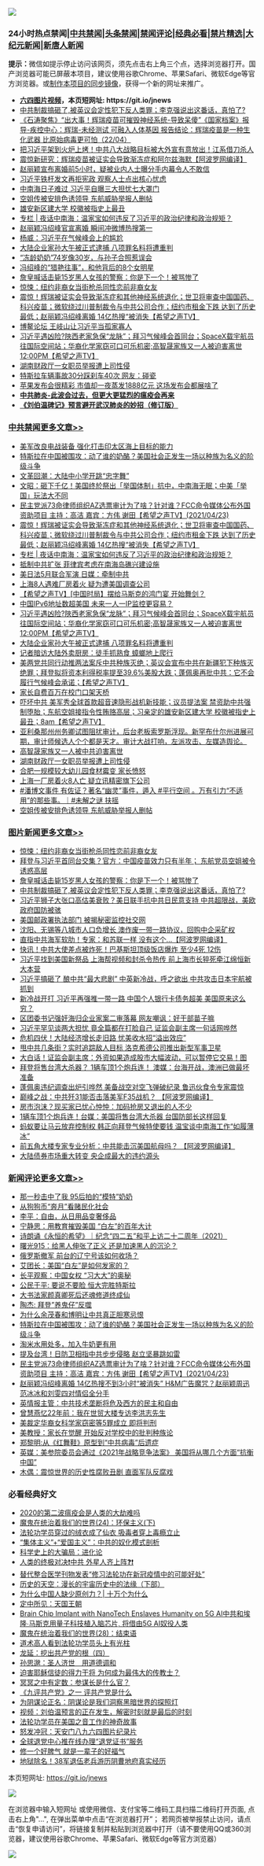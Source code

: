 ![](https://raw.githubusercontent.com/fqnews/bnews/master/64photo/fqnews-qr.jpg)

<div id="tt">
<h3>24小时热点禁闻|<a href="#%E4%B8%AD%E5%85%B1%E7%A6%81%E9%97%BB%E6%9B%B4%E5%A4%9A%E6%96%87%E7%AB%A0">中共禁闻</a>|<a href="#%E5%9B%BE%E7%89%87%E6%96%B0%E9%97%BB%E6%9B%B4%E5%A4%9A%E6%96%87%E7%AB%A0">头条禁闻</a>|<a href="#%E6%96%B0%E9%97%BB%E8%AF%84%E8%AE%BA%E6%9B%B4%E5%A4%9A%E6%96%87%E7%AB%A0">禁闻评论|<a href="#%E5%BF%85%E7%9C%8B%E7%BB%8F%E5%85%B8%E5%A5%BD%E6%96%87">经典必看|<a href="/video.md#%E7%A6%81%E7%89%87%E7%B2%BE%E9%80%89">禁片精选</a>|<a href="https://github.com/fqnews/djy/blob/master/gb/nf1351518.md#1">大纪元新闻</a>|<a href="https://github.com/fqnews/ntdtv/blob/master/gb/prog204.md#1">新唐人新闻</a></h3>
<div><b>提示：</b>微信如提示停止访问该网页，须先点击右上角三个点，选择浏览器打开。国产浏览器可能已屏蔽本项目，建议使用谷歌Chrome、苹果Safari、微软Edge等官方浏览器。或<a href="https://github.com/fqnews/bnews/blob/master/%E5%88%B6%E4%BD%9Cgit%E7%A6%81%E9%97%BB%E9%95%9C%E5%83%8F.md">制作本项目的同步镜像</a>，获得一个新的网址来推广。</div>
<ul>
<li><b><a href="http://d1.bdrive.tk/64.mp4" target="_blank">六四图片视频</a>，本页短网址: https://git.io/jnews</b></li>
<li><a href="/topimagenews/20210423/1532061.md">中共制裁搞砸了,被英议会定性犯下反人类罪；李克强说出这番话，真怕了?</a></li>
<li><a href="/bannedvideo/20210423/1532067.md">《石涛聚焦》“出大事！辉瑞疫苗可摧毁神经系统-导致呆傻”《国家档案》报导-疾控中心：辉瑞-未经测试 可融入人体基因 报告结论：辉瑞疫苗是一种生化武器 比原始病毒更可怕（22/04）</a></li>
<li><a href="/cnnews/20210423/1532183.md">把习近平架到火炉上烤！中共八大战略目标被大外宣有意放出！江系借刀杀人</a></li>
<li><a href="/cnnews/20210423/1532391.md">震惊新研究：辉瑞疫苗被证实会导致渐冻症和阿尔兹海默【阿波罗网编译】</a></li>
<li><a href="/yule/20210424/1532528.md">赵丽颖宣布离婚前5小时，疑被业内人士曝分手内幕令人不敢信</a></li>
<li><a href="/comments/20210423/1532322.md">习近平铁杆发文再拒宪政 观察人士点出核心忧虑</a></li>
<li><a href="/cbnews/20210423/1532107.md">中南海日子难过 习近平自曝三大担忧七大罩门</a></li>
<li><a href="/cbnews/20210423/1532244.md">空姐传被安排色诱领导 东航威胁举报人删帖</a></li>
<li><a href="/cnnews/20210423/1532072.md">雄安新区建大学 校徽被指史上最丑</a></li>
<li><a href="/cbnews/20210424/1532549.md">专栏 | 夜话中南海：温家宝如何违反了习近平的政治纪律和政治规矩？</a></li>
<li><a href="/cnnews/20210423/1532234.md">赵丽颖冯绍峰官宣离婚 瞬间冲微博热搜第一</a></li>
<li><a href="/comments/20210423/1532422.md">杨威：习近平在气候峰会上的尴尬</a></li>
<li><a href="/cbnews/20210424/1532450.md">大陆企业家孙大午被正式逮捕 八项罪名料将遭重判</a></li>
<li><a href="/health/20210423/1532346.md">“冻龄奶奶”74岁像30岁，与孙子合照惹误会</a></li>
<li><a href="/yule/20210424/1532448.md">冯绍峰的“猎艳往事”，和他背后的8个女明星</a></li>
<li><a href="/topimagenews/20210423/1532106.md">詹皇喊话击毙15岁黑人女孩的警察：你是下一个！被骂惨了</a></li>
<li><a href="/topimagenews/20210423/1532370.md">惊悚：纽约非裔女当街枪杀同性恋前非裔女友</a></li>
<li><a href="/comments/20210424/1532589.md">震惊！辉瑞被证实会导致渐冻症和其他神经系统退化；世卫将审查中国国药、科兴疫苗；微软绕过川普制裁令与中共公司合作；纽约市租金下跌 达到了历史最低；赵丽颖冯绍峰离婚 14亿热搜“被消失【希望之声TV】</a></li>
<li><a href="/ccpdope/20210423/1532100.md">博鳌论坛 王岐山让习近平当孤家寡人</a></li>
<li><a href="/comments/20210424/1532454.md">习近平遇凶险?陜西老家急保“龙脉”；拜习气候峰会首同台；SpaceX载宇航员往国际空间站；华裔化学家窃可口可乐机密;高智晟家族又一人被迫害离世12:00PM【希望之声TV】</a></li>
<li><a href="/cbnews/20210423/1532256.md">湖南财政厅一女职员举报遭上司性侵</a></li>
<li><a href="/cnnews/20210424/1532526.md">特斯拉车辆事故30分踩刹车40次 网友：碰瓷</a></li>
<li><a href="/cnnews/20210423/1532348.md">苹果发布会很精彩 市值却一夜蒸发1888亿元 这场发布会都展啥了</a></li>
<li><b><a href="/comments/20200211/1275071.md" target="_blank">中共肺炎-此波会过去，但更大更猛烈的瘟疫会再来</a></b></li>
<li><b><a href="/comments/20200207/1272816.md" target="_blank">《刘伯温碑记》预言避开武汉肺炎的妙招（修订版）</a></b></li>
</ul>
</div>

<div class="catlist">
<h3><a href="/cbnews/" target="_blank">中共禁闻</a><span><a href="/cbnews/" target="_blank" rel="nofollow">更多文章>></a></span></h3>
<ul>
<li><a href="/cbnews/20210424/1532698.md" target="_blank">美军改良电战装备 强化打击印太区海上目标的能力</a></li>
<li><a href="/comments/20210424/1532649.md" target="_blank">特斯拉在中国被围攻：动了谁的奶酪？美国社会正发生一场以种族为名义的阶级斗争</a></li>
<li><a href="/cbnews/20210424/1532630.md" target="_blank">文革回潮：大陆中小学开跳“忠字舞”</a></li>
<li><a href="/cbnews/20210424/1532627.md" target="_blank">文昭：砸下千亿！美国终於祭出「举国体制」抗中，中南海无眠；中美「举国」玩法大不同</a></li>
<li><a href="/comments/20210424/1532618.md" target="_blank">民主党派73命律师组织AZ选票审计为了啥？针对谁？FCC命令媒体公布外国资助项目  主持：高洁  嘉宾：方伟  谢田【希望之声TV】(2021/04/23)</a></li>
<li><a href="/comments/20210424/1532589.md" target="_blank">震惊！辉瑞被证实会导致渐冻症和其他神经系统退化；世卫将审查中国国药、科兴疫苗；微软绕过川普制裁令与中共公司合作；纽约市租金下跌 达到了历史最低；赵丽颖冯绍峰离婚 14亿热搜“被消失【希望之声TV】</a></li>
<li><a href="/cbnews/20210424/1532549.md" target="_blank">专栏 | 夜话中南海：温家宝如何违反了习近平的政治纪律和政治规矩？</a></li>
<li><a href="/cbnews/20210424/1532536.md" target="_blank">抵制中共扩张 菲律宾考虑在南海岛礁兴建设施</a></li>
<li><a href="/cbnews/20210424/1532535.md" target="_blank">美日法5月联合军演 日媒：牵制中共</a></li>
<li><a href="/cbnews/20210424/1532534.md" target="_blank">上海8人遇难厂房着火 疑为遭美国调查公司</a></li>
<li><a href="/comments/20210424/1532510.md" target="_blank">【希望之声TV】[中国时局】摆给马斯克的鸿门宴 开始舞剑？</a></li>
<li><a href="/cbnews/20210424/1532509.md" target="_blank">中国IPv6地址数超美国 未来一人一IP监控更容易？</a></li>
<li><a href="/comments/20210424/1532454.md" target="_blank">习近平遇凶险?陜西老家急保“龙脉”；拜习气候峰会首同台；SpaceX载宇航员往国际空间站；华裔化学家窃可口可乐机密;高智晟家族又一人被迫害离世12:00PM【希望之声TV】</a></li>
<li><a href="/cbnews/20210424/1532450.md" target="_blank">大陆企业家孙大午被正式逮捕 八项罪名料将遭重判</a></li>
<li><a href="/cbnews/20210423/1532419.md" target="_blank">记者暗访大陆外卖厨房：徒手抓熟食 蟑螂地上爬行</a></li>
<li><a href="/comments/20210423/1532418.md" target="_blank">美两党共同行动推两法案斥中共种族灭绝；英议会宣布中共在新疆犯下种族灭绝罪；拜登拟将资本利得税率提至39.6%美股大跌；蓬佩奥再批中共：它不会履行气候峰会承诺；【希望之声TV】</a></li>
<li><a href="/cbnews/20210423/1532344.md" target="_blank">家长自费百万在校门口架天桥</a></li>
<li><a href="/comments/20210423/1532340.md" target="_blank">吓坏中共 美军秀全球首款超音速隐形战机新技能；议员提法案 禁资助中共强制堕胎；东航空姐接指令性贿赂高层；习亲定的雄安新区建大学 校徽被指史上最丑；8am【希望之声TV】</a></li>
<li><a href="/comments/20210423/1532333.md" target="_blank">亚利桑那州州务卿试图阻扰审计，后台老板索罗斯浮现。新罕布什尔州进展可期，审计师候选人个个都是天才。审计大战打响，左派攻击、左媒造舆论。</a></li>
<li><a href="/cbnews/20210423/1532257.md" target="_blank">高智晟家族又一人被中共迫害离世</a></li>
<li><a href="/cbnews/20210423/1532256.md" target="_blank">湖南财政厅一女职员举报遭上司性侵</a></li>
<li><a href="/cbnews/20210423/1532255.md" target="_blank">合肥一规模较大幼儿园食材霉变 家长愤怒</a></li>
<li><a href="/cbnews/20210423/1532254.md" target="_blank">上海一厂房着火8人亡 疑立讯精密旗下公司</a></li>
<li><a href="/comments/20210423/1532245.md" target="_blank">#潘博文事件 有佐证？著名“幽灵”事件，遁入 #平行空间 。万有引力“不适用”的那些事。｜#未解之谜 扶摇</a></li>
<li><a href="/cbnews/20210423/1532244.md" target="_blank">空姐传被安排色诱领导 东航威胁举报人删帖</a></li>

</ul>
</div>
<div class="catlist">
<h3><a href="/topimagenews/" target="_blank">图片新闻</a><span><a href="/topimagenews/" target="_blank" rel="nofollow">更多文章>></a></span></h3>
<ul>
<li><a href="/topimagenews/20210423/1532370.md" target="_blank">惊悚：纽约非裔女当街枪杀同性恋前非裔女友</a></li>
<li><a href="/topimagenews/20210423/1532314.md" target="_blank">拜登与习近平首同台交集？官方：中国疫苗效力只有半年； 东航党员空姐被令诱惑高层</a></li>
<li><a href="/topimagenews/20210423/1532106.md" target="_blank">詹皇喊话击毙15岁黑人女孩的警察：你是下一个！被骂惨了</a></li>
<li><a href="/topimagenews/20210423/1532061.md" target="_blank">中共制裁搞砸了,被英议会定性犯下反人类罪；李克强说出这番话，真怕了?</a></li>
<li><a href="/topimagenews/20210423/1531789.md" target="_blank">习近平狮子大张口高估美衰败？美日联手抗中共日民意支持 中共超限战，美欧政府国防被骇</a></li>
<li><a href="/topimagenews/20210423/1531772.md" target="_blank">美国邮政署执法部门 被揭秘密监控社交网</a></li>
<li><a href="/topimagenews/20210422/1531590.md" target="_blank">沈阳、无锡等八城市人口负增长 澳作废一带一路协议，回购中企采矿权</a></li>
<li><a href="/topimagenews/20210422/1531480.md" target="_blank">直指中共海军软肋！专家：和苏联一样 没有这个&#8230;【阿波罗网编译】</a></li>
<li><a href="/topimagenews/20210422/1531203.md" target="_blank">快讯！中共大使差点被炸死！巴基斯坦顶级饭店爆炸 至少4死 12伤</a></li>
<li><a href="/topimagenews/20210422/1531149.md" target="_blank">习近平找到美国新祭品 上海帮视频和封杀令热传 前上海市长猝死牵江绵恒新大本营</a></li>
<li><a href="/topimagenews/20210422/1531040.md" target="_blank">习近平搞砸了 酿中共“最大悲剧” 中英新冷战，呼之欲出 中共攻击日本宇航被抓到</a></li>
<li><a href="/topimagenews/20210421/1530786.md" target="_blank">新冷战开打 习近平再强推一带一路 中国个人银行卡债务超美 美国原来这么穷？</a></li>
<li><a href="/topimagenews/20210421/1530649.md" target="_blank">区团委书记强奸海归企业家案二审落幕 网友嘲讽：好干部苗子嘛</a></li>
<li><a href="/topimagenews/20210421/1530628.md" target="_blank">习近平罕见谈两大担忧 竟全篇都在打脸自己 证监会副主席一句话网哗然</a></li>
<li><a href="/topimagenews/20210421/1530308.md" target="_blank">危机四伏！大陆经济增长走旧路 忧美收水招“溢出效应”</a></li>
<li><a href="/topimagenews/20210420/1529958.md" target="_blank">甩中共几条街？实时追踪敌人目标 洛克希德公司推出新型军事卫星</a></li>
<li><a href="/topimagenews/20210420/1529920.md" target="_blank">大白话！证监会副主席：外资如果造成股市大幅波动，可以暂停它交易！图</a></li>
<li><a href="/topimagenews/20210420/1529731.md" target="_blank">拜登将售台湾大杀器？ 1辆车顶1个炮兵连！ 澳媒：台海开战，澳洲已做最坏准备</a></li>
<li><a href="/topimagenews/20210420/1529710.md" target="_blank">蓬佩奥违纪调查出炉引哗然 美备战空对空飞弹破纪​​录 鲁迅伙食令专家震惊</a></li>
<li><a href="/topimagenews/20210420/1529571.md" target="_blank">巅峰之战：中共歼31能否击落美军F35战机？ 【阿波罗网编译】</a></li>
<li><a href="/topimagenews/20210420/1529557.md" target="_blank">房市泡沫？现买家已忧心忡忡：加码抢房又退出的人不少</a></li>
<li><a href="/topimagenews/20210419/1529130.md" target="_blank">1辆车顶1个炮兵连！台媒：美国将售台湾大杀器 台国防部长这样回复</a></li>
<li><a href="/topimagenews/20210418/1528834.md" target="_blank">蚂蚁要让马云放弃控制权 韩正向拜登气候特使要钱 温宝谈中南海工作“如履薄冰”</a></li>
<li><a href="/topimagenews/20210418/1528814.md" target="_blank">前五角大楼专家专业分析：中共能击沉美国航母吗？ 【阿波罗网编译】</a></li>
<li><a href="/topimagenews/20210418/1528749.md" target="_blank">大陆债券市场重大转变 央企成最大的违约源头</a></li>

</ul>
</div>
<div class="catlist">
<h3><a href="/comments/" target="_blank">新闻评论</a><span><a href="/comments/" target="_blank" rel="nofollow">更多文章>></a></span></h3>
<ul>
<li><a href="/comments/20210424/1532715.md" target="_blank">那一秒击中了我‌‌ 95后拍的“模特‌‌”奶奶</a></li>
<li><a href="/comments/20210424/1532714.md" target="_blank">从狗狗币“奔月”看赌民化社会</a></li>
<li><a href="/comments/20210424/1532713.md" target="_blank">李平：自由，从日用品变奢侈品</a></li>
<li><a href="/comments/20210424/1532712.md" target="_blank">宁静思：用教育摧毁美国 “白左”的百年大计</a></li>
<li><a href="/comments/20210424/1532682.md" target="_blank">诗朗诵《永恒的希望》｜纪念“四二五”和平上访二十二周年（2021）</a></li>
<li><a href="/comments/20210424/1532674.md" target="_blank">曙光915：给黑人伸张了正义 还是加速黑人的沉沦？</a></li>
<li><a href="/comments/20210424/1532673.md" target="_blank">俄罗斯撤军 前台的辽宁号该如何收场？</a></li>
<li><a href="/comments/20210424/1532672.md" target="_blank">艾团长：美国“白左”是如何发家的？</a></li>
<li><a href="/comments/20210424/1532671.md" target="_blank">长平观察：中国女权 “习大大”的奥秘</a></li>
<li><a href="/comments/20210424/1532670.md" target="_blank">公民于平: 要说不要脸 恒大完胜特斯拉</a></li>
<li><a href="/comments/20210424/1532656.md" target="_blank">大书法家颜真卿死后还魂修道终成仙</a></li>
<li><a href="/comments/20210424/1532655.md" target="_blank">陶杰: 拜登&#8221;养鬼仔&#8221;反噬</a></li>
<li><a href="/comments/20210424/1532654.md" target="_blank">为什么余茂春和博明让中共真正胆寒忌恨</a></li>
<li><a href="/comments/20210424/1532649.md" target="_blank">特斯拉在中国被围攻：动了谁的奶酪？美国社会正发生一场以种族为名义的阶级斗争</a></li>
<li><a href="/comments/20210424/1532638.md" target="_blank">淘米水用处多，加入牛奶更有用</a></li>
<li><a href="/comments/20210424/1532631.md" target="_blank">提及台湾！日防卫相指中共步步侵略 赵立坚暴跳如雷</a></li>
<li><a href="/comments/20210424/1532618.md" target="_blank">民主党派73命律师组织AZ选票审计为了啥？针对谁？FCC命令媒体公布外国资助项目  主持：高洁  嘉宾：方伟  谢田【希望之声TV】(2021/04/23)</a></li>
<li><a href="/comments/20210424/1532615.md" target="_blank">赵丽颖冯绍峰离婚 14亿热搜不到3小时“被消失” H&amp;M广告魔咒？赵丽颖周迅范冰冰和刘雯四对情侣全分手</a></li>
<li><a href="/comments/20210424/1532614.md" target="_blank">英情报主管：中共技术垄断将危及西方的民主和自由</a></li>
<li><a href="/comments/20210424/1532598.md" target="_blank">曾慧燕忆22年前：我在世贸大楼专访李洪志先生</a></li>
<li><a href="/comments/20210424/1532597.md" target="_blank">美裁定华裔女科学家窃密等5罪成立 即将判刑</a></li>
<li><a href="/comments/20210424/1532596.md" target="_blank">美教授：家长在觉醒 开始反对学校中的批判种族论</a></li>
<li><a href="/comments/20210424/1532592.md" target="_blank">郑黎明:从《红舞鞋》原型到“中共病毒”后遗症</a></li>
<li><a href="/comments/20210424/1532591.md" target="_blank">英媒：美参院委员会通过《2021年战略竞争法案》 美国将从哪几个方面“抗衡中国”</a></li>
<li><a href="/comments/20210424/1532590.md" target="_blank">木偶：震惊世界的历史性腐败丑剧 直面军队反腐戏</a></li>

</ul>
</div>

<div class="catlist">
<h3>必看经典好文</h3>
<ul>
<li><a href="/comments/20200712/1359432.md" target="_blank">2020的第二波瘟疫会是人类的大劫难吗</a></li>
<li><a href="/cbnews/20180907/994846.md" target="_blank">魔鬼在统治着我们的世界(24)：环保主义(下)</a></li>
<li><a href="/comments/20210317/1506773.md" target="_blank">法轮功学员穿过的绒衣成了仙衣 吸毒者穿上毒瘾立止</a></li>
<li><a href="/comments/20201007/1409565.md" target="_blank">“集体主义”+“爱国主义”：中共的奴化模式剖析</a></li>
<li><a href="/comments/20200605/783246.md" target="_blank">科学史上的大骗局：进化论</a></li>
<li><a href="/cbnews/20210119/1470579.md" target="_blank">人类的终极对决❗中共 外星人齐上阵❓❗</a></li>
<li><a href="/comments/20210403/1518906.md" target="_blank">替代整合医学刊物发表“修习法轮功在新冠疫情中的可能好处”</a></li>
<li><a href="/tculture/20121025/73066.md" target="_blank">历史的天空：漫长的宇宙历史中的法缘（下部）</a></li>
<li><a href="/ssgc/20200715/1360940.md" target="_blank">为什么中国人缺少原创力？| 十万个为什么</a></li>
<li><a href="/tculture/xiulian/20151111/470021.md" target="_blank">定中所见：天国王朝</a></li>
<li><a href="/comments/20200901/1451956.md" target="_blank">Brain Chip Implant with NanoTech Enslaves Humanity on 5G AI中共和埃隆∙马斯克用量子科技植入脑芯片, 将借由5G AI奴役人类</a></li>
<li><a href="/comments/20181228/1054609.md" target="_blank">魔鬼在统治着我们的世界(28)：结束语</a></li>
<li><a href="/comments/20200227/1284657.md" target="_blank">道术高人看到法轮功学员头上有光柱</a></li>
<li><a href="/comments/20200930/1405812.md" target="_blank">龙延：挖出共产党的根（四）</a></li>
<li><a href="/comments/20210216/1488350.md" target="_blank">孙思邈：圣人济世　用道德调和</a></li>
<li><a href="/comments/20200622/1346846.md" target="_blank">迫害耶稣信徒的得力干将  为何成为最伟大的传教士？</a></li>
<li><a href="/tculture/20200812/1378929.md" target="_blank">冥冥之中有定数：参谋长是什么官？</a></li>
<li><a href="/bookonline/20131116/201056.md" target="_blank">《九评共产党》之一 评共产党是什么</a></li>
<li><a href="/comments/20201031/1423298.md" target="_blank">为阴谋论正名：阴谋论是我们洞察黑暗世界的探照灯</a></li>
<li><a href="/comments/20200628/1351782.md" target="_blank">视频：刘伯温预言的正在发生，解密时刻就是最后的时刻</a></li>
<li><a href="/comments/20200511/1326751.md" target="_blank">法轮功学员在美国之音工作的神奇故事</a></li>
<li><a href="/comments/20200604/783200.md" target="_blank">怒发冲冠：天安门八九六四图片纪录片</a></li>
<li><a href="/cbnews/20200819/1382346.md" target="_blank">全球退党中心推在线办理“退党证书”服务</a></li>
<li><a href="/funmedia/20200713/1359909.md" target="_blank">修一个好脾气 就是一辈子的好福气</a></li>
<li><a href="/cbnews/20200531/1337381.md" target="_blank">地狱除名！38军退伍老兵游历阴曹地府真实经历</a></li>

</ul>
</div>

本页短网址: https://git.io/jnews

![](https://raw.githubusercontent.com/fqnews/bnews/master/64photo/fqnews-qr.jpg)

在浏览器中输入短网址 或使用微信、支付宝等二维码工具扫描二维码打开页面, 点击右上角"...", 在弹出菜单中点击“在浏览器打开”； 若网页被举报禁止访问，请点击“恢复申请访问”，将链接复制并粘贴到浏览器中打开（请不要使用QQ或360浏览器，建议使用谷歌Chrome、苹果Safari、微软Edge等官方浏览器）

![](https://raw.githubusercontent.com/fqnews/bnews/master/64photo/wx.jpg)